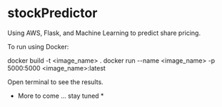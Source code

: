 # stockPredictor
Using AWS, Flask, and Machine Learning to predict share pricing. 

To run using Docker: 

docker build -t <image_name> .
docker run --name <image_name> -p 5000:5000 <image_name>:latest

Open terminal to see the results. 

* More to come ... stay tuned *

